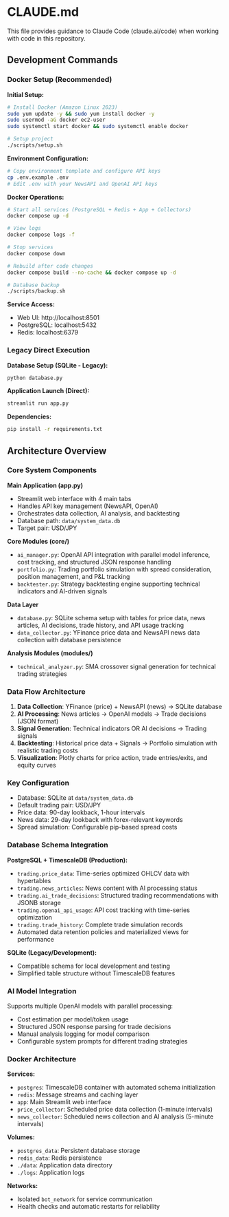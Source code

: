 # CLAUDE.md

This file provides guidance to Claude Code (claude.ai/code) when working with code in this repository.

## Development Commands

### Docker Setup (Recommended)

**Initial Setup:**
```bash
# Install Docker (Amazon Linux 2023)
sudo yum update -y && sudo yum install docker -y
sudo usermod -aG docker ec2-user
sudo systemctl start docker && sudo systemctl enable docker

# Setup project
./scripts/setup.sh
```

**Environment Configuration:**
```bash
# Copy environment template and configure API keys
cp .env.example .env
# Edit .env with your NewsAPI and OpenAI API keys
```

**Docker Operations:**
```bash
# Start all services (PostgreSQL + Redis + App + Collectors)
docker compose up -d

# View logs
docker compose logs -f

# Stop services
docker compose down

# Rebuild after code changes
docker compose build --no-cache && docker compose up -d

# Database backup
./scripts/backup.sh
```

**Service Access:**
- Web UI: http://localhost:8501
- PostgreSQL: localhost:5432
- Redis: localhost:6379

### Legacy Direct Execution

**Database Setup (SQLite - Legacy):**
```bash
python database.py
```

**Application Launch (Direct):**
```bash
streamlit run app.py
```

**Dependencies:**
```bash
pip install -r requirements.txt
```

## Architecture Overview

### Core System Components

**Main Application (app.py)**
- Streamlit web interface with 4 main tabs
- Handles API key management (NewsAPI, OpenAI)
- Orchestrates data collection, AI analysis, and backtesting
- Database path: `data/system_data.db`
- Target pair: USD/JPY

**Core Modules (core/)**
- `ai_manager.py`: OpenAI API integration with parallel model inference, cost tracking, and structured JSON response handling
- `portfolio.py`: Trading portfolio simulation with spread consideration, position management, and P&L tracking  
- `backtester.py`: Strategy backtesting engine supporting technical indicators and AI-driven signals

**Data Layer**
- `database.py`: SQLite schema setup with tables for price data, news articles, AI decisions, trade history, and API usage tracking
- `data_collector.py`: YFinance price data and NewsAPI news data collection with database persistence

**Analysis Modules (modules/)**
- `technical_analyzer.py`: SMA crossover signal generation for technical trading strategies

### Data Flow Architecture

1. **Data Collection**: YFinance (price) + NewsAPI (news) → SQLite database
2. **AI Processing**: News articles → OpenAI models → Trade decisions (JSON format)
3. **Signal Generation**: Technical indicators OR AI decisions → Trading signals
4. **Backtesting**: Historical price data + Signals → Portfolio simulation with realistic trading costs
5. **Visualization**: Plotly charts for price action, trade entries/exits, and equity curves

### Key Configuration

- Database: SQLite at `data/system_data.db`
- Default trading pair: USD/JPY
- Price data: 90-day lookback, 1-hour intervals
- News data: 29-day lookback with forex-relevant keywords
- Spread simulation: Configurable pip-based spread costs

### Database Schema Integration

**PostgreSQL + TimescaleDB (Production):**
- `trading.price_data`: Time-series optimized OHLCV data with hypertables
- `trading.news_articles`: News content with AI processing status
- `trading.ai_trade_decisions`: Structured trading recommendations with JSONB storage
- `trading.openai_api_usage`: API cost tracking with time-series optimization
- `trading.trade_history`: Complete trade simulation records
- Automated data retention policies and materialized views for performance

**SQLite (Legacy/Development):**
- Compatible schema for local development and testing
- Simplified table structure without TimescaleDB features

### AI Model Integration

Supports multiple OpenAI models with parallel processing:
- Cost estimation per model/token usage
- Structured JSON response parsing for trade decisions
- Manual analysis logging for model comparison
- Configurable system prompts for different trading strategies

### Docker Architecture

**Services:**
- `postgres`: TimescaleDB container with automated schema initialization
- `redis`: Message streams and caching layer
- `app`: Main Streamlit web interface
- `price_collector`: Scheduled price data collection (1-minute intervals)
- `news_collector`: Scheduled news collection and AI analysis (5-minute intervals)

**Volumes:**
- `postgres_data`: Persistent database storage
- `redis_data`: Redis persistence
- `./data`: Application data directory
- `./logs`: Application logs

**Networks:**
- Isolated `bot_network` for service communication
- Health checks and automatic restarts for reliability